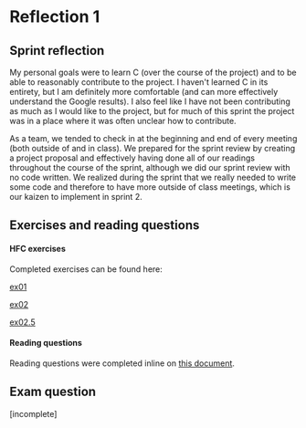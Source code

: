 # Reflection 1

## Sprint reflection

My personal goals were to learn C (over the course of the project) and to be able to reasonably contribute to the project. I haven't learned C in its entirety, but I am definitely more comfortable (and can more effectively understand the Google results). I also feel like I have not been contributing as much as I would like to the project, but for much of this sprint the project was in a place where it was often unclear how to contribute.

As a team, we tended to check in at the beginning and end of every meeting (both outside of and in class). We prepared for the sprint review by creating a project proposal and effectively having done all of our readings throughout the course of the sprint, although we did our sprint review with no code written. We realized during the sprint that we really needed to write some code and therefore to have more outside of class meetings, which is our kaizen to implement in sprint 2.

## Exercises and reading questions

#### HFC exercises

Completed exercises can be found here:

[ex01](../exercises/ex01)

[ex02](../exercises/ex02)

[ex02.5](../exercises/ex02.5)

#### Reading questions

Reading questions were completed inline on [this document](../reading_questions/thinkos.md).

## Exam question

[incomplete]
